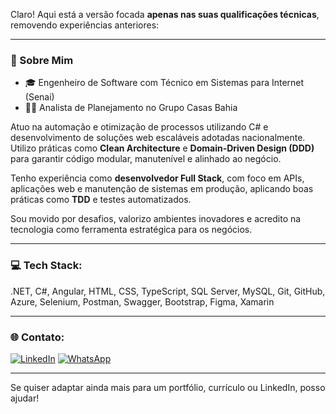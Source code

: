 Claro! Aqui está a versão focada **apenas nas suas qualificações técnicas**, removendo experiências anteriores:

---

### 🧑 Sobre Mim

* 🎓 Engenheiro de Software com Técnico em Sistemas para Internet (Senai)
* 👨‍💻 Analista de Planejamento no Grupo Casas Bahia

Atuo na automação e otimização de processos utilizando C# e desenvolvimento de soluções web escaláveis adotadas nacionalmente. Utilizo práticas como **Clean Architecture** e **Domain-Driven Design (DDD)** para garantir código modular, manutenível e alinhado ao negócio.

Tenho experiência como **desenvolvedor Full Stack**, com foco em APIs, aplicações web e manutenção de sistemas em produção, aplicando boas práticas como **TDD** e testes automatizados.

Sou movido por desafios, valorizo ambientes inovadores e acredito na tecnologia como ferramenta estratégica para os negócios.

---

### 💻 Tech Stack:

.NET, C#, Angular, HTML, CSS, TypeScript, SQL Server, MySQL, Git, GitHub, Azure, Selenium, Postman, Swagger, Bootstrap, Figma, Xamarin

---

### 🌐 Contato:

[![LinkedIn](https://img.shields.io/badge/linkedin-%230077B5.svg?style=for-the-badge\&logo=linkedin\&logoColor=white)](https://www.linkedin.com/in/nicolas-fernando-949b49192/)
[![WhatsApp](https://img.shields.io/badge/WhatsApp-25D366?style=for-the-badge\&logo=whatsapp\&logoColor=white)](https://api.whatsapp.com/send/?phone=5511910246542&text&type=phone_number&app_absent=0)

---

Se quiser adaptar ainda mais para um portfólio, currículo ou LinkedIn, posso ajudar!
